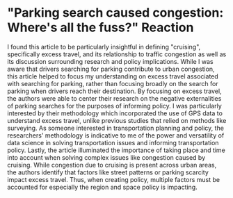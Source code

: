 # "Parking search caused congestion: Where's all the fuss?" Reaction
I found this article to be particularly insightful in defining "cruising", specifically excess travel, and its relationship to traffic congestion as well as its
discussion surrounding research and policy implications. While I was aware that drivers searching for parking contribute to urban congestion, this article helped
to focus my understanding on excess travel associated with searching for parking, rather than focusing broadly on the search for parking when drivers reach their
destination. By focusing on excess travel, the authors were able to center their research on the negative externalities of parking searches for the purposes
of informing policy. I was particularly interested by their methodology which incorporated the use of GPS data to understand excess travel, unlike previous studies that relied on methods like
surveying. As someone interested in transportation planning and policy, the researchers' methodology is indicative to me of the power and versatility of data 
science in solving transportation issues and informing transportation policy. Lastly, the article illuminated the importance of taking place and time into account
when solving complex issues like congestion caused by cruising. While congestion due to cruising is present across urban areas, the authors identify that factors
like street patterns or parking scarcity impact excess travel. Thus, when creating policy, multiple factors must be accounted for especially the region and space
policy is impacting.
